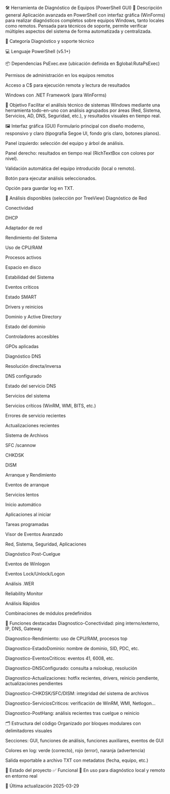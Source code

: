 🛠️ Herramienta de Diagnóstico de Equipos (PowerShell GUI)
🧩 Descripción general
Aplicación avanzada en PowerShell con interfaz gráfica (WinForms) para realizar diagnósticos completos sobre equipos Windows, tanto locales como remotos. Pensada para técnicos de soporte, permite verificar múltiples aspectos del sistema de forma automatizada y centralizada.

📁 Categoría
Diagnóstico y soporte técnico

💻 Lenguaje
PowerShell (v5.1+)

📦 Dependencias
PsExec.exe (ubicación definida en $global:RutaPsExec)

Permisos de administración en los equipos remotos

Acceso a C$ para ejecución remota y lectura de resultados

Windows con .NET Framework (para WinForms)

🎯 Objetivo
Facilitar el análisis técnico de sistemas Windows mediante una herramienta todo-en-uno con análisis agrupados por áreas (Red, Sistema, Servicios, AD, DNS, Seguridad, etc.), y resultados visuales en tiempo real.

🖼️ Interfaz gráfica (GUI)
Formulario principal con diseño moderno, responsivo y claro (tipografía Segoe UI, fondo gris claro, botones planos).

Panel izquierdo: selección del equipo y árbol de análisis.

Panel derecho: resultados en tiempo real (RichTextBox con colores por nivel).

Validación automática del equipo introducido (local o remoto).

Botón para ejecutar análisis seleccionados.

Opción para guardar log en TXT.

🌳 Análisis disponibles (selección por TreeView)
Diagnóstico de Red

Conectividad

DHCP

Adaptador de red

Rendimiento del Sistema

Uso de CPU/RAM

Procesos activos

Espacio en disco

Estabilidad del Sistema

Eventos críticos

Estado SMART

Drivers y reinicios

Dominio y Active Directory

Estado del dominio

Controladores accesibles

GPOs aplicadas

Diagnóstico DNS

Resolución directa/inversa

DNS configurado

Estado del servicio DNS

Servicios del sistema

Servicios críticos (WinRM, WMI, BITS, etc.)

Errores de servicio recientes

Actualizaciones recientes

Sistema de Archivos

SFC /scannow

CHKDSK

DISM

Arranque y Rendimiento

Eventos de arranque

Servicios lentos

Inicio automático

Aplicaciones al iniciar

Tareas programadas

Visor de Eventos Avanzado

Red, Sistema, Seguridad, Aplicaciones

Diagnóstico Post-Cuelgue

Eventos de Winlogon

Eventos Lock/Unlock/Logon

Análisis .WER

Reliability Monitor

Análisis Rápidos

Combinaciones de módulos predefinidos

🔧 Funciones destacadas
Diagnostico-Conectividad: ping interno/externo, IP, DNS, Gateway

Diagnostico-Rendimiento: uso de CPU/RAM, procesos top

Diagnostico-EstadoDominio: nombre de dominio, SID, PDC, etc.

Diagnostico-EventosCriticos: eventos 41, 6008, etc.

Diagnostico-DNSConfigurado: consulta a nslookup, resolución

Diagnostico-Actualizaciones: hotfix recientes, drivers, reinicio pendiente, actualizaciones pendientes

Diagnostico-CHKDSK/SFC/DISM: integridad del sistema de archivos

Diagnostico-ServiciosCriticos: verificación de WinRM, WMI, Netlogon...

Diagnostico-PostHang: análisis recientes tras cuelgue o reinicio

🗂️ Estructura del código
Organizado por bloques modulares con delimitadores visuales

Secciones: GUI, funciones de análisis, funciones auxiliares, eventos de GUI

Colores en log: verde (correcto), rojo (error), naranja (advertencia)

Salida exportable a archivo TXT con metadatos (fecha, equipo, etc.)

📌 Estado del proyecto
✅ Funcional
🧪 En uso para diagnóstico local y remoto en entorno real

📅 Última actualización
2025-03-29
